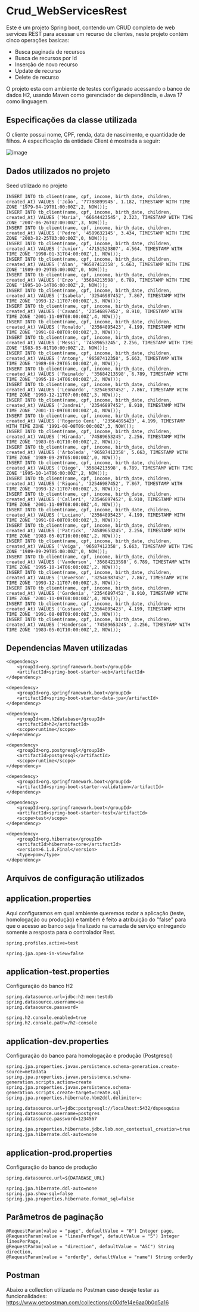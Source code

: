 # Crud_WebServicesRest

Este é um projeto Spring boot, contendo um CRUD completo de web services REST para acessar um recurso de clientes, neste projeto contém cinco operações basicas:

- Busca paginada de recursos
- Busca de recursos por Id
- Inserção de novo recurso
- Update de recurso
- Delete de recurso

O projeto esta com ambiente de testes configurado acessando o banco de dados H2, usando Maven como gerenciador de dependência, e Java 17 como linguagem.

## Especificações da classe utilizada

O cliente possui nome, CPF, renda, data de nascimento, e quantidade de filhos. A especificação da entidade Client é mostrada a seguir:

![image](https://user-images.githubusercontent.com/100853329/173346896-e261750a-65fa-4e98-ab69-71f77495be83.png)

## Dados utilizados no projeto
Seed utilizado no projeto

```
INSERT INTO tb_client(name, cpf, income, birth_date, children, created_At) VALUES ('João', '77788899945', 1.182, TIMESTAMP WITH TIME ZONE '1979-04-19T01:00:00Z',2, NOW());
INSERT INTO tb_client(name, cpf, income, birth_date, children, created_At) VALUES ('Maria', '66644423545', 2.323, TIMESTAMP WITH TIME ZONE '2007-06-26T02:00:00Z',3, NOW());
INSERT INTO tb_client(name, cpf, income, birth_date, children, created_At) VALUES ('Pedro', '4589632145', 3.434, TIMESTAMP WITH TIME ZONE '2003-02-25T03:00:00Z',0, NOW());
INSERT INTO tb_client(name, cpf, income, birth_date, children, created_At) VALUES ('Junior', '47151523807', 4.564, TIMESTAMP WITH TIME ZONE '1998-01-31T04:00:00Z',1, NOW());
INSERT INTO tb_client(name, cpf, income, birth_date, children, created_At) VALUES ('Alan', '96587412358', 5.663, TIMESTAMP WITH TIME ZONE '1989-09-29T05:00:00Z',0, NOW());
INSERT INTO tb_client(name, cpf, income, birth_date, children, created_At) VALUES ('Enzo', '35684213598', 6.789, TIMESTAMP WITH TIME ZONE '1995-10-14T06:00:00Z',2, NOW());
INSERT INTO tb_client(name, cpf, income, birth_date, children, created_At) VALUES ('Isabela', '32546987452', 7.867, TIMESTAMP WITH TIME ZONE '1993-12-11T07:00:00Z',3, NOW());
INSERT INTO tb_client(name, cpf, income, birth_date, children, created_At) VALUES ('Cavani', '23546897452', 8.910, TIMESTAMP WITH TIME ZONE '2001-11-09T08:00:00Z',4, NOW());
INSERT INTO tb_client(name, cpf, income, birth_date, children, created_At) VALUES ('Ronaldo', '23564895423', 4.199, TIMESTAMP WITH TIME ZONE '1991-08-08T09:00:00Z',3, NOW());
INSERT INTO tb_client(name, cpf, income, birth_date, children, created_At) VALUES ('Messi', '74589653245', 2.256, TIMESTAMP WITH TIME ZONE '1983-05-01T10:00:00Z',2, NOW());
INSERT INTO tb_client(name, cpf, income, birth_date, children, created_At) VALUES ('Antony', '96587412358', 5.663, TIMESTAMP WITH TIME ZONE '1989-09-29T05:00:00Z',0, NOW());
INSERT INTO tb_client(name, cpf, income, birth_date, children, created_At) VALUES ('Reinaldo', '35684213598', 6.789, TIMESTAMP WITH TIME ZONE '1995-10-14T06:00:00Z',2, NOW());
INSERT INTO tb_client(name, cpf, income, birth_date, children, created_At) VALUES ('Leonardo', '32546987452', 7.867, TIMESTAMP WITH TIME ZONE '1993-12-11T07:00:00Z',3, NOW());
INSERT INTO tb_client(name, cpf, income, birth_date, children, created_At) VALUES ('Jandrei', '23546897452', 8.910, TIMESTAMP WITH TIME ZONE '2001-11-09T08:00:00Z',4, NOW());
INSERT INTO tb_client(name, cpf, income, birth_date, children, created_At) VALUES ('Rogerio Ceni', '23564895423', 4.199, TIMESTAMP WITH TIME ZONE '1991-08-08T09:00:00Z',3, NOW());
INSERT INTO tb_client(name, cpf, income, birth_date, children, created_At) VALUES ('Miranda', '74589653245', 2.256, TIMESTAMP WITH TIME ZONE '1983-05-01T10:00:00Z',2, NOW());
INSERT INTO tb_client(name, cpf, income, birth_date, children, created_At) VALUES ('Arboleda', '96587412358', 5.663, TIMESTAMP WITH TIME ZONE '1989-09-29T05:00:00Z',0, NOW());
INSERT INTO tb_client(name, cpf, income, birth_date, children, created_At) VALUES ('Diego', '35684213598', 6.789, TIMESTAMP WITH TIME ZONE '1995-10-14T06:00:00Z',2, NOW());
INSERT INTO tb_client(name, cpf, income, birth_date, children, created_At) VALUES ('Rigoni', '32546987452', 7.867, TIMESTAMP WITH TIME ZONE '1993-12-11T07:00:00Z',3, NOW());
INSERT INTO tb_client(name, cpf, income, birth_date, children, created_At) VALUES ('Calleri', '23546897452', 8.910, TIMESTAMP WITH TIME ZONE '2001-11-09T08:00:00Z',4, NOW());
INSERT INTO tb_client(name, cpf, income, birth_date, children, created_At) VALUES ('Luciano', '23564895423', 4.199, TIMESTAMP WITH TIME ZONE '1991-08-08T09:00:00Z',3, NOW());
INSERT INTO tb_client(name, cpf, income, birth_date, children, created_At) VALUES ('Patrick', '74589653245', 2.256, TIMESTAMP WITH TIME ZONE '1983-05-01T10:00:00Z',2, NOW());
INSERT INTO tb_client(name, cpf, income, birth_date, children, created_At) VALUES ('Veiga', '96587412358', 5.663, TIMESTAMP WITH TIME ZONE '1989-09-29T05:00:00Z',0, NOW());
INSERT INTO tb_client(name, cpf, income, birth_date, children, created_At) VALUES ('Vanderson', '35684213598', 6.789, TIMESTAMP WITH TIME ZONE '1995-10-14T06:00:00Z',2, NOW());
INSERT INTO tb_client(name, cpf, income, birth_date, children, created_At) VALUES ('Ueverson', '32546987452', 7.867, TIMESTAMP WITH TIME ZONE '1993-12-11T07:00:00Z',3, NOW());
INSERT INTO tb_client(name, cpf, income, birth_date, children, created_At) VALUES ('Gardenia', '23546897452', 8.910, TIMESTAMP WITH TIME ZONE '2001-11-09T08:00:00Z',4, NOW());
INSERT INTO tb_client(name, cpf, income, birth_date, children, created_At) VALUES ('Gustavo', '23564895423', 4.199, TIMESTAMP WITH TIME ZONE '1991-08-08T09:00:00Z',3, NOW());
INSERT INTO tb_client(name, cpf, income, birth_date, children, created_At) VALUES ('Handerson', '74589653245', 2.256, TIMESTAMP WITH TIME ZONE '1983-05-01T10:00:00Z',2, NOW());
```

## Dependencias Maven utilizadas

```
<dependency>
	<groupId>org.springframework.boot</groupId>
	<artifactId>spring-boot-starter-web</artifactId>
</dependency>

<dependency>
	<groupId>org.springframework.boot</groupId>
	<artifactId>spring-boot-starter-data-jpa</artifactId>
</dependency>

<dependency>
	<groupId>com.h2database</groupId>
	<artifactId>h2</artifactId>
	<scope>runtime</scope>
</dependency>

<dependency>
	<groupId>org.postgresql</groupId>
	<artifactId>postgresql</artifactId>
	<scope>runtime</scope>
</dependency>

<dependency>
	<groupId>org.springframework.boot</groupId>
	<artifactId>spring-boot-starter-validation</artifactId>
</dependency>

<dependency>
	<groupId>org.springframework.boot</groupId>
	<artifactId>spring-boot-starter-test</artifactId>
	<scope>test</scope>
</dependency>

<dependency>
	<groupId>org.hibernate</groupId>
	<artifactId>hibernate-core</artifactId>
	<version>6.1.0.Final</version>
	<type>pom</type>
</dependency>
```
## Arquivos de configuração utilizados
## application.properties
Aqui configuramos em qual ambiente queremos rodar a aplicação (teste, homologação ou produção) e também é feito a atribuição do "false" para que o acesso ao banco seja finalizado na camada de serviço entregando somente a resposta para o controlador Rest.
```
spring.profiles.active=test

spring.jpa.open-in-view=false
```
## application-test.properties
Configuração do banco H2
```
spring.datasource.url=jdbc:h2:mem:testdb
spring.datasource.username=sa
spring.datasource.password=

spring.h2.console.enabled=true
spring.h2.console.path=/h2-console
```
## application-dev.properties
Configuração do banco para homologação e produção (Postgresql)
```
spring.jpa.properties.javax.persistence.schema-generation.create-source=metadata
spring.jpa.properties.javax.persistence.schema-generation.scripts.action=create
spring.jpa.properties.javax.persistence.schema-generation.scripts.create-target=create.sql
spring.jpa.properties.hibernate.hbm2ddl.delimiter=;

spring.datasource.url=jdbc:postgresql://localhost:5432/dspesquisa
spring.datasource.username=postgres
spring.datasource.password=1234567

spring.jpa.properties.hibernate.jdbc.lob.non_contextual_creation=true
spring.jpa.hibernate.ddl-auto=none
```
## application-prod.properties
Configuração do banco de produção

```
spring.datasource.url=${DATABASE_URL}

spring.jpa.hibernate.ddl-auto=none
spring.jpa.show-sql=false
spring.jpa.properties.hibernate.format_sql=false
```
## Parâmetros de paginação
```
@RequestParam(value = "page", defaultValue = "0") Integer page,
@RequestParam(value = "linesPerPage", defaultValue = "5") Integer linesPerPage,
@RequestParam(value = "direction", defaultValue = "ASC") String direction,
@RequestParam(value = "orderBy", defaultValue = "name") String orderBy
```

## Postman
Abaixo a collection utilizada no Postman caso deseje testar as funcionalidades:
https://www.getpostman.com/collections/c00dfe14e6aa0b0d5a16

